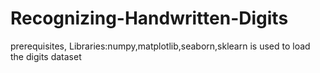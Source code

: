 # Recognizing-Handwritten-Digits
prerequisites,
  Libraries:numpy,matplotlib,seaborn,sklearn is used to load the digits dataset
